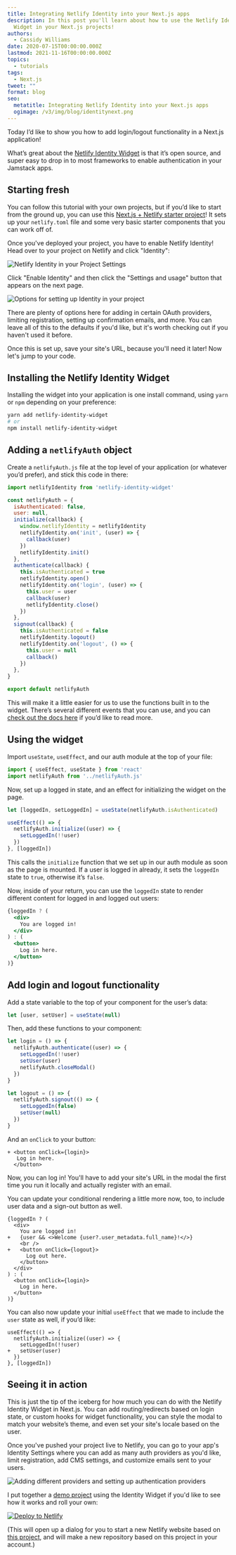 ```yaml
---
title: Integrating Netlify Identity into your Next.js apps
description: In this post you'll learn about how to use the Netlify Identity
  Widget in your Next.js projects!
authors:
  - Cassidy Williams
date: 2020-07-15T00:00:00.000Z
lastmod: 2021-11-16T00:00:00.000Z
topics:
  - tutorials
tags:
  - Next.js
tweet: ""
format: blog
seo:
  metatitle: Integrating Netlify Identity into your Next.js apps
  ogimage: /v3/img/blog/identitynext.png
---
```


Today I’d like to show you how to add login/logout functionality in a Next.js application!

What’s great about the [Netlify Identity Widget](https://github.com/netlify/netlify-identity-widget) is that it’s open source, and super easy to drop in to most frameworks to enable authentication in your Jamstack apps.

## Starting fresh

You can follow this tutorial with your own projects, but if you’d like to start from the ground up, you can use this [Next.js + Netlify starter project](https://github.com/netlify-templates/next-netlify-starter)! It sets up your `netlify.toml` file and some very basic starter components that you can work off of.

Once you've deployed your project, you have to enable Netlify Identity! Head over to your project on Netlify and click "Identity":

![Netlify Identity in your Project Settings](/v3/img/blog/screen-shot-2020-07-13-at-7.26.10-pm.png "Netlify Identity in your Project Settings")

Click "Enable Identity" and then click the "Settings and usage" button that appears on the next page.

![Options for setting up Identity in your project](/v3/img/blog/screen-shot-2020-07-13-at-7.28.42-pm.png "Options for setting up Identity in your project")

There are plenty of options here for adding in certain OAuth providers, limiting registration, setting up confirmation emails, and more. You can leave all of this to the defaults if you'd like, but it's worth checking out if you haven't used it before.

Once this is set up, save your site's URL, because you'll need it later! Now let's jump to your code.

## Installing the Netlify Identity Widget

Installing the widget into your application is one install command, using `yarn` or `npm` depending on your preference:

```bash
yarn add netlify-identity-widget
# or
npm install netlify-identity-widget
```

## Adding a `netlifyAuth` object

Create a `netlifyAuth.js` file at the top level of your application (or whatever you’d prefer), and stick this code in there:

```js
import netlifyIdentity from 'netlify-identity-widget'

const netlifyAuth = {
  isAuthenticated: false,
  user: null,
  initialize(callback) {
    window.netlifyIdentity = netlifyIdentity
    netlifyIdentity.on('init', (user) => {
      callback(user)
    })
    netlifyIdentity.init()
  },
  authenticate(callback) {
    this.isAuthenticated = true
    netlifyIdentity.open()
    netlifyIdentity.on('login', (user) => {
      this.user = user
      callback(user)
      netlifyIdentity.close()
    })
  },
  signout(callback) {
    this.isAuthenticated = false
    netlifyIdentity.logout()
    netlifyIdentity.on('logout', () => {
      this.user = null
      callback()
    })
  },
}

export default netlifyAuth
```

This will make it a little easier for us to use the functions built in to the widget. There’s several different events that you can use, and you can [check out the docs here](https://github.com/netlify/netlify-identity-widget#module-api) if you’d like to read more.

## Using the widget

Import `useState`,  `useEffect`, and our auth module at the top of your file:

```js
import { useEffect, useState } from 'react'
import netlifyAuth from '../netlifyAuth.js'
```

Now, set up a logged in state, and an effect for initializing the widget on the page.

```js
let [loggedIn, setLoggedIn] = useState(netlifyAuth.isAuthenticated)

useEffect(() => {
  netlifyAuth.initialize((user) => {
    setLoggedIn(!!user)
  })
}, [loggedIn])
```

This calls the `initialize` function that we set up in our auth module as soon as the page is mounted. If a user is logged in already, it sets the `loggedIn` state to `true`, otherwise it’s `false`.

Now, inside of your return, you can use the `loggedIn` state to render different content for logged in and logged out users:

```jsx
{loggedIn ? (
  <div>
    You are logged in!
  </div>
) : (
  <button>
    Log in here.
  </button>
)}
```

## Add login and logout functionality

Add a state variable to the top of your component for the user’s data:

```js
let [user, setUser] = useState(null)
```

Then, add these functions to your component:

```jsx
let login = () => {
  netlifyAuth.authenticate((user) => {
    setLoggedIn(!!user)
    setUser(user)
    netlifyAuth.closeModal()
  })
}

let logout = () => {
  netlifyAuth.signout(() => {
    setLoggedIn(false)
    setUser(null)
  })
}
```

And an `onClick` to your button:

```diff-jsx
+ <button onClick={login}>
   Log in here.
  </button>
```

Now, you can log in! You'll have to add your site's URL in the modal the first time you run it locally and actually register with an email.

You can update your conditional rendering a little more now, too, to include user data and a sign-out button as well.

```diff-jsx
{loggedIn ? (
  <div>
    You are logged in!
+   {user && <>Welcome {user?.user_metadata.full_name}!</>}
    <br /> 
+   <button onClick={logout}>
      Log out here.
    </button>
  </div>
) : (
  <button onClick={login}>
    Log in here.
  </button>
)}
```

You can also now update your initial `useEffect` that we made to include the `user` state as well, if you’d like:

```diff-jsx
useEffect(() => {
  netlifyAuth.initialize((user) => {
    setLoggedIn(!!user)
+   setUser(user)
  })
}, [loggedIn])
```

## Seeing it in action

This is just the tip of the iceberg for how much you can do with the Netlify Identity Widget in Next.js. You can add routing/redirects based on login state, or custom hooks for widget functionality, you can style the modal to match your website’s theme, and even set your site's locale based on the user.

Once you've pushed your project live to Netlify, you can go to your app's Identity Settings where you can add as many auth providers as you'd like, limit registration, add CMS settings, and customize emails sent to your users.

![](/v3/img/blog/screen-shot-2020-07-05-at-4.35.59-pm.png "Adding different providers and setting up authentication providers")

I put together a [demo project](https://members-only.netlify.app/) using the Identity Widget if you'd like to see how it works and roll your own:

[![Deploy to Netlify](https://www.netlify.com/img/deploy/button.svg)](https://app.netlify.com/start/deploy?repository=https://github.com/cassidoo/members-only&utm_source=github&utm_medium=identitystarter-cs&utm_campaign=devex)

(This will open up a dialog for you to start a new Netlify website based on [this project](https://github.com/cassidoo/members-only), and will make a new repository based on this project in your account.)

